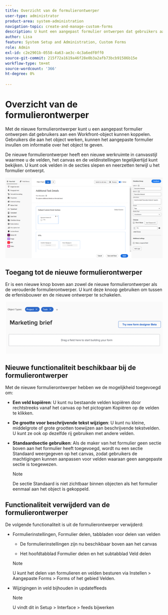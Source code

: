 ```yaml
---
title: Overzicht van de formulierontwerper
user-type: administrator
product-area: system-administration
navigation-topic: create-and-manage-custom-forms
description: U kunt een aangepast formulier ontwerpen dat gebruikers aan een Workfront-object kunnen koppelen. Gebruikers die aan het object werken, kunnen het aangepaste formulier invullen om informatie over het object te geven.
author: Lisa
feature: System Setup and Administration, Custom Forms
role: Admin
exl-id: c2e2901b-0558-4a63-ae3c-4c3a6edf0ff0
source-git-commit: 215f72a1619a46f28e0b3a2afb73bcb91586b15e
workflow-type: tm+mt
source-wordcount: '366'
ht-degree: 0%

---
```


# Overzicht van de formulierontwerper

Met de nieuwe formulierontwerper kunt u een aangepast formulier ontwerpen dat gebruikers aan een Workfront-object kunnen koppelen. Gebruikers die aan het object werken, kunnen het aangepaste formulier invullen om informatie over het object te geven.

De nieuwe formulierontwerper heeft een nieuwe werkruimte in canvasstijl waarmee u de velden, het canvas en de veldinstellingen tegelijkertijd kunt bekijken. U kunt ook velden in de secties slepen en neerzetten terwijl u het formulier ontwerpt.

![Voorbeeld van formulierontwerper](assets/form-designer-example.png)

## Toegang tot de nieuwe formulierontwerper

Er is een nieuwe knop boven aan zowel de nieuwe formulierontwerper als de verouderde formulierontwerper. U kunt deze knoop gebruiken om tussen de erfenisbouwer en de nieuwe ontwerper te schakelen.

![Overschakelen naar nieuwe formulierontwerper](assets/switch-views.png)

## Nieuwe functionaliteit beschikbaar bij de formulierontwerper

Met de nieuwe formulierontwerper hebben we de mogelijkheid toegevoegd om:

* **Een veld kopiëren**: U kunt nu bestaande velden kopiëren door rechtstreeks vanaf het canvas op het pictogram Kopiëren op de velden te klikken.

* **De grootte voor beschrijvende tekst wijzigen**: U kunt nu kleine, middelgrote of grote grootten toewijzen aan beschrijvende tekstvelden. U kunt ze ook op dezelfde rij gebruiken met andere velden.

* **Standaardsectie gebruiken**: Als de maker van het formulier geen sectie boven aan het formulier heeft toegevoegd, wordt nu een sectie Standaard weergegeven op het canvas, zodat gebruikers de machtigingen kunnen aanpassen voor velden waaraan geen aangepaste sectie is toegewezen.

  >[!NOTE]
  >
  >De sectie Standaard is niet zichtbaar binnen objecten als het formulier eenmaal aan het object is gekoppeld.

## Functionaliteit verwijderd van de formulierontwerper

De volgende functionaliteit is uit de formulierontwerper verwijderd:

* Formulierinstellingen, Formulier delen, tabbladen voor delen van velden

   * De formulierinstellingen zijn nu beschikbaar boven aan het canvas

   * Het hoofdtabblad Formulier delen en het subtabblad Veld delen

  >[!NOTE]
  >
  >U kunt het delen van formulieren en velden besturen via Instellen > Aangepaste Forms > Forms of het gebied Velden.

* Wijzigingen in veld bijhouden in updateffeeds

  >[!NOTE]
  >
  >U vindt dit in Setup > Interface > feeds bijwerken

